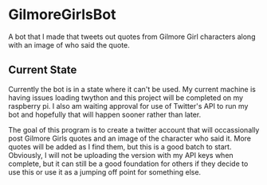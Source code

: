 # GilmoreGirlsBot
A bot that I made that tweets out quotes from Gilmore Girl characters along with an image of who said the quote.


## Current State
Currently the bot is in a state where it can't be used. My current machine is having issues loading twython
and this project will be completed on my raspberry pi. I also am waiting approval for use of Twitter's API to run my bot
and hopefully that will happen sooner rather than later.

The goal of this program is to create a twitter account that will occassionally post Gilmore Girls quotes
and an image of the character who said it. More quotes will be added as I find them, but this is a good batch to start.
Obviously, I will not be uploading the version with my API keys when complete, but it can still be a good foundation for
others if they decide to use this or use it as a jumping off point for something else.

